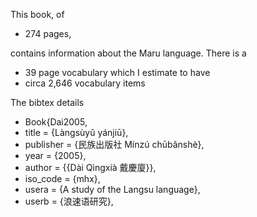 This book, of 
* 274 pages, 

contains information about the Maru language. 
There is a
* 39 page vocabulary 
which I estimate to have 
* circa 2,646 vocabulary items

The bibtex details

* Book{Dai2005,
* title     = {Làngsùyǔ yánjiū},
* publisher = {民族出版社 Mínzú chūbǎnshè},
* year      = {2005},
* author    = {{Dài Qìngxià 戴慶廈}},
* iso_code  = {mhx},
* usera     = {A study of the Langsu language},
* userb     = {浪速语研究},
